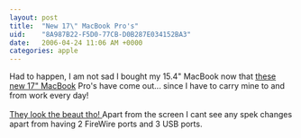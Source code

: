 ```yaml
---
layout: post
title:  "New 17\" MacBook Pro's"
uid:	"8A987B22-F5D0-77CB-D0B287E034152BA3"
date:   2006-04-24 11:06 AM +0000
categories: apple
---
```

Had to happen, I am not sad I bought my 15.4&quot; MacBook now that <a href="http://www.apple.com/macbookpro/">these new 17&quot; MacBook</a> Pro's have come out... since I have to carry mine to and from work every day!<br /><br /><a href="http://www.apple.com/macbookpro/">They look the beaut tho! </a>Apart from the screen I cant see any spek changes apart from having 2 FireWire ports and 3 USB ports.<br />